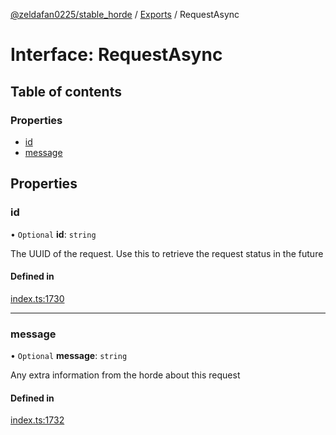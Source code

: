 [@zeldafan0225/stable_horde](../README.md) / [Exports](../modules.md) / RequestAsync

# Interface: RequestAsync

## Table of contents

### Properties

- [id](RequestAsync.md#id)
- [message](RequestAsync.md#message)

## Properties

### id

• `Optional` **id**: `string`

The UUID of the request. Use this to retrieve the request status in the future

#### Defined in

[index.ts:1730](https://github.com/ZeldaFan0225/stable_horde/blob/cc34adc/index.ts#L1730)

___

### message

• `Optional` **message**: `string`

Any extra information from the horde about this request

#### Defined in

[index.ts:1732](https://github.com/ZeldaFan0225/stable_horde/blob/cc34adc/index.ts#L1732)
